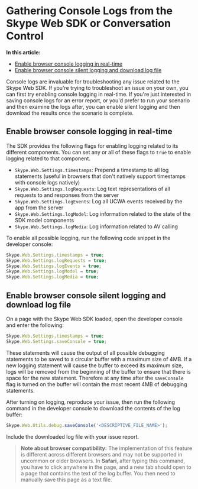 # Gathering Console Logs from the Skype Web SDK or Conversation Control

**In this article:**

- [Enable browser console logging in real-time](#real-time)
- [Enable browser console silent logging and download log file](#save-console)

Console logs are invaluable for troubleshooting any issue related to the Skype Web SDK. If you're trying to troubleshoot an issue on your own, you can first try enabling console logging in real-time. If you're just interested in saving console logs for an error report, or you'd prefer to run your scenario and then examine the logs after, you can enable silent logging and then download the results once the scenario is complete. 

<a href="real-time"></a>
## Enable browser console logging in real-time

The SDK provides the following flags for enabling logging related to its different components. You can set any or all of these flags to `true` to enable logging related to that component.

- `Skype.Web.Settings.timestamps`: Prepend a timestamp to all log statements (useful in browsers that don't natively support timestamps with console logs natively)
- `Skype.Web.Settings.logRequests`: Log text representations of all requests to and responses from the server
- `Skype.Web.Settings.logEvents`: Log all UCWA events received by the app from the server
- `Skype.Web.Settings.logModel`: Log information related to the state of the SDK model components
- `Skype.Web.Settings.logMedia`: Log information related to AV calling

To enable all possible logging, run the following code snippet in the developer console:

``` js
Skype.Web.Settings.timestamps = true;
Skype.Web.Settings.logRequests = true;
Skype.Web.Settings.logEvents = true;
Skype.Web.Settings.logModel = true;
Skype.Web.Settings.logMedia = true;
```

<a href="save-console"></a>
## Enable browser console silent logging and download log file

On a page with the Skype Web SDK loaded, open the developer console and enter the following: 

``` js
Skype.Web.Settings.timestamps = true;
Skype.Web.Settings.saveConsole = true;
```

These statements will cause the output of all possible debugging statements to be saved to a circular buffer with a maximum size of 4MB. If a new logging statement will cause the buffer to exceed its maximum size, logs will be removed from the beginning of the buffer to ensure that there is space for the new statement. Therefore at any time after the `saveConsole` flag is turned on the buffer will contain the most recent 4MB of debugging statements.

After turning on logging, reproduce your issue, then run the following command in the developer console to download the contents of the log buffer:

``` js
Skype.Web.Utils.debug.saveConsole('<DESCRIPTIVE_FILE_NAME>');
```

Include the downloaded log file with your issue report.

>**Note about browser compatibility:** The implementation of this feature is different across different browsers and may not be supported in uncommon or older browsers. In **Safari**, after typing this command, you have to click anywhere in the page, and a new tab should open to a page that contains the text of the log buffer. You then need to manually save this page as a text file.

